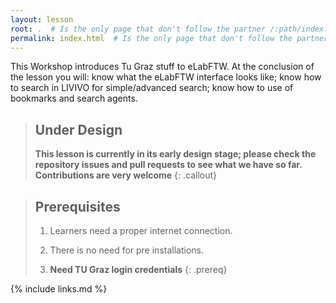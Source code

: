 ```yaml
---
layout: lesson
root: .  # Is the only page that don't follow the partner /:path/index.html
permalink: index.html  # Is the only page that don't follow the partner /:path/index.html
---
```

This Workshop introduces Tu Graz stuff to eLabFTW.
At the conclusion of the lesson you will: know what the eLabFTW interface looks like;
know how to search in LIVIVO for simple/advanced search; 
know how to use of bookmarks and search agents.

> ## Under Design
>
> **This lesson is currently in its early design stage;
> please check the repository issues and pull requests
> to see what we have so far.
> Contributions are very welcome**
{: .callout}

> ## Prerequisites
>
> 1. Learners need a proper internet connection.
>
> 2. There is no need for pre installations.
>
> 3. **Need TU Graz login credentials**
{: .prereq}

{% include links.md %}
